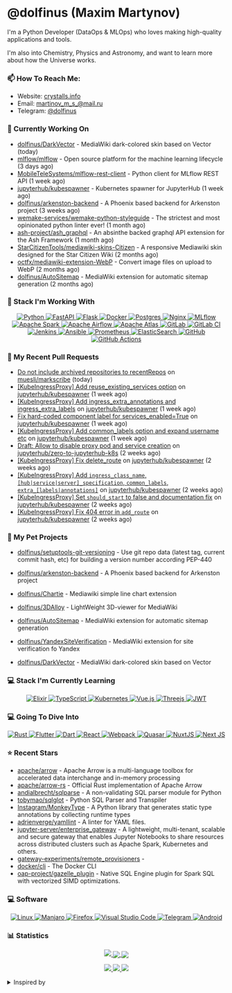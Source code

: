 # @dolfinus (Maxim Martynov)

I'm a Python Developer (DataOps & MLOps) who loves making high-quality applications and tools.

I'm also into Chemistry, Physics and Astronomy, and want to learn more about how the Universe works.

### 📫 How To Reach Me:

- Website: [crystalls.info](https://crystalls.info/)
- Email: [martinov_m_s_@mail.ru](mailto:martinov_m_s_@mail.ru)
- Telegram: [@dolfinus](https://t.me/dolfinus)

### 👷 Currently Working On


- [dolfinus/DarkVector](https://github.com/dolfinus/DarkVector) - MediaWiki dark-colored skin based on Vector (today)
- [mlflow/mlflow](https://github.com/mlflow/mlflow) - Open source platform for the machine learning lifecycle (3 days ago)
- [MobileTeleSystems/mlflow-rest-client](https://github.com/MobileTeleSystems/mlflow-rest-client) - Python client for MLflow REST API (1 week ago)
- [jupyterhub/kubespawner](https://github.com/jupyterhub/kubespawner) - Kubernetes spawner for JupyterHub (1 week ago)
- [dolfinus/arkenston-backend](https://github.com/dolfinus/arkenston-backend) - A Phoenix based backend for Arkenston project (3 weeks ago)
- [wemake-services/wemake-python-styleguide](https://github.com/wemake-services/wemake-python-styleguide) - The strictest and most opinionated python linter ever! (1 month ago)
- [ash-project/ash_graphql](https://github.com/ash-project/ash_graphql) - An absinthe backed graphql API extension for the Ash Framework (1 month ago)
- [StarCitizenTools/mediawiki-skins-Citizen](https://github.com/StarCitizenTools/mediawiki-skins-Citizen) - A responsive Mediawiki skin designed for the Star Citizen Wiki (2 months ago)
- [octfx/mediawiki-extension-WebP](https://github.com/octfx/mediawiki-extension-WebP) - Convert image files on upload to WebP (2 months ago)
- [dolfinus/AutoSitemap](https://github.com/dolfinus/AutoSitemap) - MediaWiki extension for automatic sitemap generation (2 months ago)

### 💼 Stack I'm Working With

<a href="https://github.com/Ileriayo/markdown-badges">
  <p align="center">
    <img alt="Python" src="https://img.shields.io/badge/python-3670A0?style=for-the-badge&logo=python&logoColor=ffdd54"/>
    <img alt="FastAPI" src="https://img.shields.io/badge/FastAPI-005571?style=for-the-badge&logo=fastapi"/>
    <img alt="Flask" src="https://img.shields.io/badge/flask-%23000.svg?style=for-the-badge&logo=flask&logoColor=white"/>
    <img alt="Docker" src="https://img.shields.io/badge/docker-%230db7ed.svg?style=for-the-badge&logo=docker&logoColor=white"/>
    <img alt="Postgres" src="https://img.shields.io/badge/postgres-%23316192.svg?style=for-the-badge&logo=postgresql&logoColor=white"/>
    <img alt="Nginx" src="https://img.shields.io/badge/nginx-%23009639.svg?style=for-the-badge&logo=nginx&logoColor=white"/>
    <img alt="MLflow" src="https://img.shields.io/badge/MLflow-0193e1?style=for-the-badge&logo=MLflow&logoColor=white"/>
    <img alt="Apache Spark" src="https://img.shields.io/badge/Apache%20Spark-C71A36?style=for-the-badge&logo=Apache%20Spark&logoColor=white"/>
    <img alt="Apache Airflow" src="https://img.shields.io/badge/Apache%20Airflow-017CEE?style=for-the-badge&logo=Apache%20Airflow&logoColor=white"/>
    <img alt="Apache Atlas" src="https://img.shields.io/badge/Apache%20Atlas-019884?style=for-the-badge&logo=Apache%20Atlas&logoColor=white"/>
    <img alt="GitLab" src="https://img.shields.io/badge/gitlab-%23181717.svg?style=for-the-badge&logo=gitlab&logoColor=white"/>
    <img alt="GitLab CI" src="https://img.shields.io/badge/GitLabCI-%23181717.svg?style=for-the-badge&logo=gitlab&logoColor=white"/>
    <img alt="Jenkins" src="https://img.shields.io/badge/jenkins-%232C5263.svg?style=for-the-badge&logo=jenkins&logoColor=white"/>
    <img alt="Ansible" src="https://img.shields.io/badge/ansible-%231A1918.svg?style=for-the-badge&logo=ansible&logoColor=white"/>
    <img alt="Prometheus" src="https://img.shields.io/badge/Prometheus-E95420?style=for-the-badge&logo=prometheus&logoColor=white"/>
    <img alt="ElasticSearch" src="https://img.shields.io/badge/-ElasticSearch-005571?style=for-the-badge&logo=elasticsearch"/>
    <img alt="GitHub" src="https://img.shields.io/badge/github-%23121011.svg?style=for-the-badge&logo=github&logoColor=white"/>
    <img alt="GitHub Actions" src="https://img.shields.io/badge/githubactions-%232671E5.svg?style=for-the-badge&logo=githubactions&logoColor=white"/>
  </p>
</a>

### 🔨 My Recent Pull Requests


- [Do not include archived repositories to recentRepos](https://github.com/muesli/markscribe/pull/52) on [muesli/markscribe](https://github.com/muesli/markscribe) (today)
- [[KubeIngressProxy] Add reuse_existing_services option](https://github.com/jupyterhub/kubespawner/pull/656) on [jupyterhub/kubespawner](https://github.com/jupyterhub/kubespawner) (1 week ago)
- [[KubeIngressProxy] Add ingress_extra_annotations and ingress_extra_labels](https://github.com/jupyterhub/kubespawner/pull/655) on [jupyterhub/kubespawner](https://github.com/jupyterhub/kubespawner) (1 week ago)
- [Fix hard-coded component label for services_enabled=True](https://github.com/jupyterhub/kubespawner/pull/654) on [jupyterhub/kubespawner](https://github.com/jupyterhub/kubespawner) (1 week ago)
- [[KubeIngressProxy] Add common_labels option and expand username etc](https://github.com/jupyterhub/kubespawner/pull/653) on [jupyterhub/kubespawner](https://github.com/jupyterhub/kubespawner) (1 week ago)
- [Draft: Allow to disable proxy pod and service creation](https://github.com/jupyterhub/zero-to-jupyterhub-k8s/pull/2904) on [jupyterhub/zero-to-jupyterhub-k8s](https://github.com/jupyterhub/zero-to-jupyterhub-k8s) (2 weeks ago)
- [[KubeIngressProxy] Fix delete_route](https://github.com/jupyterhub/kubespawner/pull/649) on [jupyterhub/kubespawner](https://github.com/jupyterhub/kubespawner) (2 weeks ago)
- [[KubeIngressProxy] Add `ingress_class_name`, `[hub|service|server]_specification`, `common_labels`, `extra_[labels|annotations]`](https://github.com/jupyterhub/kubespawner/pull/648) on [jupyterhub/kubespawner](https://github.com/jupyterhub/kubespawner) (2 weeks ago)
- [[KubeIngressProxy] Set `should_start` to false and documentation fix](https://github.com/jupyterhub/kubespawner/pull/647) on [jupyterhub/kubespawner](https://github.com/jupyterhub/kubespawner) (2 weeks ago)
- [[KubeIngressProxy] Fix 404 error in `add_route`](https://github.com/jupyterhub/kubespawner/pull/646) on [jupyterhub/kubespawner](https://github.com/jupyterhub/kubespawner) (2 weeks ago)

### 🌱 My Pet Projects
- [dolfinus/setuptools-git-versioning](https://github.com/dolfinus/setuptools-git-versioning) - Use git repo data (latest tag, current commit hash, etc) for building a version number according PEP-440 
                                       

- [dolfinus/arkenston-backend](https://github.com/dolfinus/arkenston-backend) - A Phoenix based backend for Arkenston project
- [dolfinus/Chartie](https://github.com/dolfinus/Chartie) - Mediawiki simple line chart extension
- [dolfinus/3DAlloy](https://github.com/dolfinus/3DAlloy) - LightWeight 3D-viewer for MediaWiki
- [dolfinus/AutoSitemap](https://github.com/dolfinus/AutoSitemap) - MediaWiki extension for automatic sitemap generation
- [dolfinus/YandexSiteVerification](https://github.com/dolfinus/YandexSiteVerification) - MediaWiki extension for site verification fo Yandex
- [dolfinus/DarkVector](https://github.com/dolfinus/DarkVector) - MediaWiki dark-colored skin based on Vector

### 💻 Stack I'm Currently Learning

<a href="https://github.com/Ileriayo/markdown-badges">
  <p align="center">
    <img alt="Elixir" src="https://img.shields.io/badge/elixir-%234B275F.svg?style=for-the-badge&logo=elixir&logoColor=white"/>
    <img alt="TypeScript" src="https://img.shields.io/badge/typescript-%23007ACC.svg?style=for-the-badge&logo=typescript&logoColor=white)"/>
    <img alt="Kubernetes" src="https://img.shields.io/badge/kubernetes-%23326ce5.svg?style=for-the-badge&logo=kubernetes&logoColor=white"/>
    <img alt="Vue.js" src="https://img.shields.io/badge/vuejs-%2335495e.svg?style=for-the-badge&logo=vuedotjs&logoColor=%234FC08D"/>
    <img alt="Threejs" src="https://img.shields.io/badge/threejs-black?style=for-the-badge&logo=three.js&logoColor=white"/>
    <img alt="JWT" src="https://img.shields.io/badge/JWT-black?style=for-the-badge&logo=JSON%20web%20tokens"/>
  </p>
</a>

### 💻 Going To Dive Into

<a href="https://github.com/Ileriayo/markdown-badges">
  <p align="center">
      <img alt="Rust" src="https://img.shields.io/badge/rust-%23000000.svg?style=for-the-badge&logo=rust&logoColor=white"/>
      <img alt="Flutter" src="https://img.shields.io/badge/Flutter-%2302569B.svg?style=for-the-badge&logo=Flutter&logoColor=white"/>
      <img alt="Dart" src="https://img.shields.io/badge/dart-%230175C2.svg?style=for-the-badge&logo=dart&logoColor=white"/>
      <img alt="React" src="https://img.shields.io/badge/react-%2320232a.svg?style=for-the-badge&logo=react&logoColor=%2361DAFB"/>
      <img alt="Webpack" src="https://img.shields.io/badge/webpack-%238DD6F9.svg?style=for-the-badge&logo=webpack&logoColor=black"/>
      <img alt="Quasar" src="https://img.shields.io/badge/Quasar-16B7FB?style=for-the-badge&logo=quasar&logoColor=black"/>
      <img alt="NuxtJS" src="https://img.shields.io/badge/Nuxt-black?style=for-the-badge&logo=nuxt.js&logoColor=white"/>
      <img alt="Next JS" src="https://img.shields.io/badge/Next-black?style=for-the-badge&logo=next.js&logoColor=white"/>
  </p>
</a>

### ⭐ Recent Stars


- [apache/arrow](https://github.com/apache/arrow) - Apache Arrow is a multi-language toolbox for accelerated data interchange and in-memory processing
- [apache/arrow-rs](https://github.com/apache/arrow-rs) - Official Rust implementation of Apache Arrow
- [andialbrecht/sqlparse](https://github.com/andialbrecht/sqlparse) - A non-validating SQL parser module for Python
- [tobymao/sqlglot](https://github.com/tobymao/sqlglot) - Python SQL Parser and Transpiler
- [Instagram/MonkeyType](https://github.com/Instagram/MonkeyType) - A Python library that generates static type annotations by collecting runtime types
- [adrienverge/yamllint](https://github.com/adrienverge/yamllint) - A linter for YAML files.
- [jupyter-server/enterprise_gateway](https://github.com/jupyter-server/enterprise_gateway) - A lightweight, multi-tenant, scalable and secure gateway that enables Jupyter Notebooks to share resources across distributed clusters such as Apache Spark, Kubernetes and others.
- [gateway-experiments/remote_provisioners](https://github.com/gateway-experiments/remote_provisioners) - 
- [docker/cli](https://github.com/docker/cli) - The Docker CLI
- [oap-project/gazelle_plugin](https://github.com/oap-project/gazelle_plugin) - Native SQL Engine plugin for Spark SQL with vectorized SIMD optimizations.

### 💻 Software

<a href="https://github.com/Ileriayo/markdown-badges">
  <p align="center">
      <img alt="Linux" src="https://img.shields.io/badge/Linux-FCC624?style=for-the-badge&logo=linux&logoColor=black"/>
      <img alt="Manjaro" src="https://img.shields.io/badge/Manjaro-35BF5C?style=for-the-badge&logo=Manjaro&logoColor=white"/>
      <img alt="Firefox" src="https://img.shields.io/badge/Firefox-FF7139?style=for-the-badge&logo=Firefox-Browser&logoColor=white"/>
      <img alt="Visual Studio Code" src="https://img.shields.io/badge/Visual%20Studio%20Code-0078d7.svg?style=for-the-badge&logo=visual-studio-code&logoColor=white"/>
      <img alt="Telegram" src="https://img.shields.io/badge/Telegram-2CA5E0?style=for-the-badge&logo=telegram&logoColor=white"/>
      <img alt="Android" src="https://img.shields.io/badge/Android-3DDC84?style=for-the-badge&logo=android&logoColor=white"/>
  </p>
</a>

### 📊 Statistics

<a href="https://github.com/vn7n24fzkq/github-profile-summary-cards">
    <p align="center">
        <img src="https://github-profile-summary-cards.vercel.app/api/cards/profile-details?username=dolfinus&theme=github_dark">
        <img align="center" src="https://github-profile-summary-cards.vercel.app/api/cards/stats?username=dolfinus&theme=github_dark">
        <img align="center" src="https://github-profile-summary-cards.vercel.app/api/cards/productive-time?username=dolfinus&theme=github_dark"><br>
    </p>
</a>

<p align="center">
    <a href="https://wakatime.com/@dolfinus">
      <img src="https://wakatime.com/badge/user/847d9477-bdf4-4be9-9660-993eb1665dc7.svg">
    </a>
    <a href="https://github.com/antonkomarev/github-profile-views-counter">
      <img src="https://komarev.com/ghpvc/?username=dolfinus&style=flat-square&label=Views"/>
    </a>
    <a href="https://yhype.me/">
      <img src="https://hit.yhype.me/github/profile?user_id=4661021"/>
    </a>
</p>

<details>
  <summary>Inspired by</summary>
  <ul>
    <li><a href="https://github.com/maximousblk/maximousblk">@maximousblk</a> Github profile</li>
    <li><a href="https://github.com/coderjojo/creative-profile-readme">Awesome Developer Profile</a> repo</li>
    <li><a href="https://github.com/abhisheknaiidu/awesome-github-profile-readme">Awesome GitHub Profile README</a> repo</li>
    <li><a href="https://habr.com/ru/post/649363/">Creating a profile README file on GitHub</a> article</li>
  </ul>
</details>
